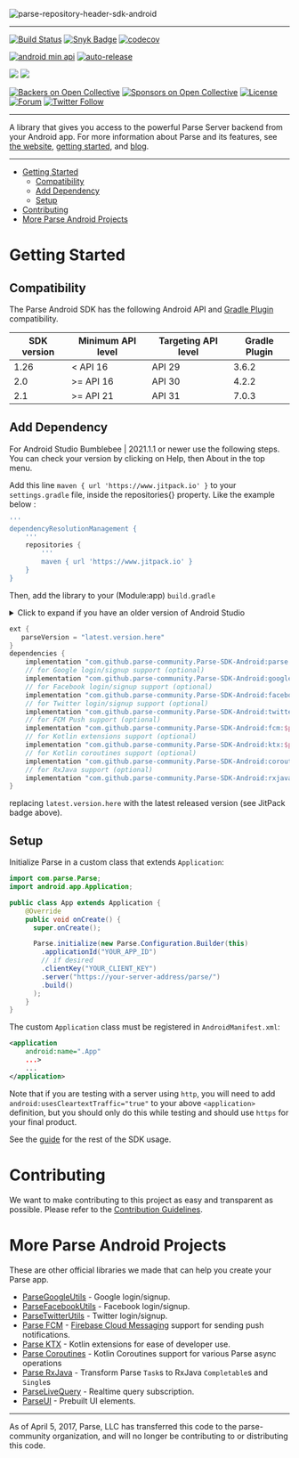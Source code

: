 ![parse-repository-header-sdk-android](https://user-images.githubusercontent.com/5673677/138284986-844b692c-d976-4370-a840-0ada5de8a8bf.png)

---

[![Build Status](https://github.com/parse-community/Parse-SDK-Android/workflows/ci/badge.svg?branch=master)](https://github.com/parse-community/Parse-SDK-Android/actions?query=workflow%3Aci+branch%3Amaster)
[![Snyk Badge](https://snyk.io/test/github/parse-community/Parse-SDK-Android/badge.svg)](https://snyk.io/test/github/parse-community/Parse-SDK-Android)
[![codecov](https://codecov.io/gh/parse-community/Parse-SDK-Android/branch/master/graph/badge.svg)](https://codecov.io/gh/parse-community/Parse-SDK-Android)

[![android min api](https://img.shields.io/badge/Android_API->=21-66c718.svg)](https://github.com/parse-community/parse-dashboard/releases)
[![auto-release](https://img.shields.io/badge/%F0%9F%9A%80-auto--release-9e34eb.svg)](https://github.com/parse-community/parse-dashboard/releases)

[![](https://jitpack.io/v/parse-community/Parse-SDK-Android.svg)](https://jitpack.io/#parse-community/Parse-SDK-Android)
[![](https://jitpack.io/v/parse-community/Parse-SDK-Android/month.svg)](https://jitpack.io/#parse-community/Parse-SDK-Android)

[![Backers on Open Collective](https://opencollective.com/parse-server/backers/badge.svg)][open-collective-link]
[![Sponsors on Open Collective](https://opencollective.com/parse-server/sponsors/badge.svg)][open-collective-link]
[![License](https://img.shields.io/badge/license-BSD-lightgrey.svg)](https://github.com/parse-community/Parse-SDK-Android/blob/master/LICENSE)
[![Forum](https://img.shields.io/discourse/https/community.parseplatform.org/topics.svg)](https://community.parseplatform.org/c/parse-server)
[![Twitter Follow](https://img.shields.io/twitter/follow/ParsePlatform.svg?label=Follow%20us%20on%20Twitter&style=social)](https://twitter.com/intent/follow?screen_name=ParsePlatform)

---

A library that gives you access to the powerful Parse Server backend from your Android app. For more information about Parse and its features, see [the website](https://parseplatform.org/), [getting started][guide], and [blog](https://blog.parseplatform.org/).

---

- [Getting Started](#getting-started)
  - [Compatibility](#compatibility)
  - [Add Dependency](#add-dependency)
  - [Setup](#setup)
- [Contributing](#contributing)
- [More Parse Android Projects](#more-parse-android-projects)

# Getting Started

## Compatibility

The Parse Android SDK has the following Android API and [Gradle Plugin][gradle-plugin] compatibility.

| SDK version | Minimum API level | Targeting API level | Gradle Plugin |
|-------------|-------------------|---------------------|---------------|
| 1.26        | < API 16          | API 29              | 3.6.2         |
| 2.0         | >= API 16         | API 30              | 4.2.2         |
| 2.1         | >= API 21         | API 31              | 7.0.3         |

## Add Dependency

For Android Studio Bumblebee | 2021.1.1 or newer use the following steps. You can check your version by clicking on Help, then About in the top menu.

Add this line `maven { url 'https://www.jitpack.io' }` to your `settings.gradle` file, inside the repositories{} property. Like the example below :

```gradle
'''
dependencyResolutionManagement {
    '''
    repositories {
        '''
        maven { url 'https://www.jitpack.io' }
    }
}
```

Then, add the library to your (Module:app) `build.gradle` 

<details>
  <summary>Click to expand if you have an older version of Android Studio</summary>
  We highly recommend updating Android Studio then use the Upgrade Assistant tool to upgrade your gradle files. However if unable, skip the above directions and start adding dependencies to your project here.
  
  Add this in your root `build.gradle` file (**not** your module `build.gradle` file):

  ```gradle
  allprojects {
      repositories {
        ...
          maven { url "https://jitpack.io" }
      }
  }
  ```

  Then, add the library to your project `build.gradle`

</details>


```gradle
ext {
   parseVersion = "latest.version.here"
}
dependencies {
    implementation "com.github.parse-community.Parse-SDK-Android:parse:$parseVersion"
    // for Google login/signup support (optional)
    implementation "com.github.parse-community.Parse-SDK-Android:google:$parseVersion"
    // for Facebook login/signup support (optional)
    implementation "com.github.parse-community.Parse-SDK-Android:facebook:$parseVersion"
    // for Twitter login/signup support (optional)
    implementation "com.github.parse-community.Parse-SDK-Android:twitter:$parseVersion"
    // for FCM Push support (optional)
    implementation "com.github.parse-community.Parse-SDK-Android:fcm:$parseVersion"
    // for Kotlin extensions support (optional)
    implementation "com.github.parse-community.Parse-SDK-Android:ktx:$parseVersion"
    // for Kotlin coroutines support (optional)
    implementation "com.github.parse-community.Parse-SDK-Android:coroutines:$parseVersion"
    // for RxJava support (optional)
    implementation "com.github.parse-community.Parse-SDK-Android:rxjava:$parseVersion"
}
```

replacing `latest.version.here` with the latest released version (see JitPack badge above).

## Setup

Initialize Parse in a custom class that extends `Application`:

```java
import com.parse.Parse;
import android.app.Application;

public class App extends Application {
    @Override
    public void onCreate() {
      super.onCreate();

      Parse.initialize(new Parse.Configuration.Builder(this)
        .applicationId("YOUR_APP_ID")
        // if desired
        .clientKey("YOUR_CLIENT_KEY")
        .server("https://your-server-address/parse/")
        .build()
      );
    }
}
```

The custom `Application` class must be registered in `AndroidManifest.xml`:

```xml
<application
    android:name=".App"
    ...>
    ...
</application>
```

Note that if you are testing with a server using `http`, you will need to add `android:usesCleartextTraffic="true"` to your above `<application>` definition, but you should only do this while testing and should use `https` for your final product.

See the [guide][guide] for the rest of the SDK usage.

# Contributing

We want to make contributing to this project as easy and transparent as possible. Please refer to the [Contribution Guidelines](CONTRIBUTING.md).

# More Parse Android Projects

These are other official libraries we made that can help you create your Parse app.

- [ParseGoogleUtils](/google) - Google login/signup.
- [ParseFacebookUtils](/facebook) - Facebook login/signup.
- [ParseTwitterUtils](/twitter) - Twitter login/signup.
- [Parse FCM](/fcm) - [Firebase Cloud Messaging](https://firebase.google.com/docs/cloud-messaging) support for sending push notifications.
- [Parse KTX](/ktx) - Kotlin extensions for ease of developer use.
- [Parse Coroutines](/coroutines) - Kotlin Coroutines support for various Parse async operations
- [Parse RxJava](/rxjava) - Transform Parse `Task`s to RxJava `Completable`s and `Single`s
- [ParseLiveQuery](https://github.com/parse-community/ParseLiveQuery-Android) - Realtime query subscription.
- [ParseUI](https://github.com/parse-community/ParseUI-Android) - Prebuilt UI elements.

---

As of April 5, 2017, Parse, LLC has transferred this code to the parse-community organization, and will no longer be contributing to or distributing this code.

[guide]: http://docs.parseplatform.org/android/guide/
[open-collective-link]: https://opencollective.com/parse-server
[gradle-plugin]: https://developer.android.com/studio/releases/gradle-plugin
